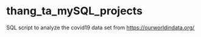 # thang_ta_mySQL_projects
SQL script to analyze the covid19 data set from https://ourworldindata.org/

